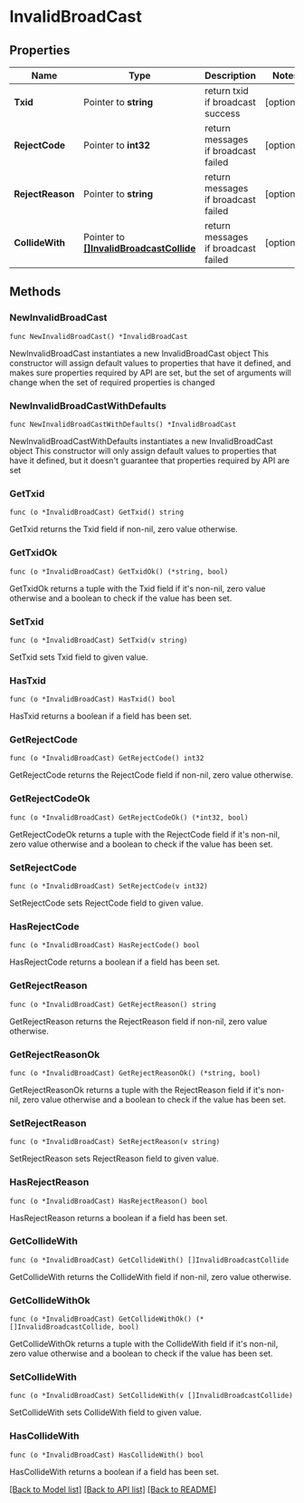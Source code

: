 # InvalidBroadCast

## Properties

Name | Type | Description | Notes
------------ | ------------- | ------------- | -------------
**Txid** | Pointer to **string** | return txid if broadcast success | [optional] 
**RejectCode** | Pointer to **int32** | return messages if broadcast failed | [optional] 
**RejectReason** | Pointer to **string** | return messages if broadcast failed | [optional] 
**CollideWith** | Pointer to [**[]InvalidBroadcastCollide**](InvalidBroadcastCollide.md) | return messages if broadcast failed | [optional] 

## Methods

### NewInvalidBroadCast

`func NewInvalidBroadCast() *InvalidBroadCast`

NewInvalidBroadCast instantiates a new InvalidBroadCast object
This constructor will assign default values to properties that have it defined,
and makes sure properties required by API are set, but the set of arguments
will change when the set of required properties is changed

### NewInvalidBroadCastWithDefaults

`func NewInvalidBroadCastWithDefaults() *InvalidBroadCast`

NewInvalidBroadCastWithDefaults instantiates a new InvalidBroadCast object
This constructor will only assign default values to properties that have it defined,
but it doesn't guarantee that properties required by API are set

### GetTxid

`func (o *InvalidBroadCast) GetTxid() string`

GetTxid returns the Txid field if non-nil, zero value otherwise.

### GetTxidOk

`func (o *InvalidBroadCast) GetTxidOk() (*string, bool)`

GetTxidOk returns a tuple with the Txid field if it's non-nil, zero value otherwise
and a boolean to check if the value has been set.

### SetTxid

`func (o *InvalidBroadCast) SetTxid(v string)`

SetTxid sets Txid field to given value.

### HasTxid

`func (o *InvalidBroadCast) HasTxid() bool`

HasTxid returns a boolean if a field has been set.

### GetRejectCode

`func (o *InvalidBroadCast) GetRejectCode() int32`

GetRejectCode returns the RejectCode field if non-nil, zero value otherwise.

### GetRejectCodeOk

`func (o *InvalidBroadCast) GetRejectCodeOk() (*int32, bool)`

GetRejectCodeOk returns a tuple with the RejectCode field if it's non-nil, zero value otherwise
and a boolean to check if the value has been set.

### SetRejectCode

`func (o *InvalidBroadCast) SetRejectCode(v int32)`

SetRejectCode sets RejectCode field to given value.

### HasRejectCode

`func (o *InvalidBroadCast) HasRejectCode() bool`

HasRejectCode returns a boolean if a field has been set.

### GetRejectReason

`func (o *InvalidBroadCast) GetRejectReason() string`

GetRejectReason returns the RejectReason field if non-nil, zero value otherwise.

### GetRejectReasonOk

`func (o *InvalidBroadCast) GetRejectReasonOk() (*string, bool)`

GetRejectReasonOk returns a tuple with the RejectReason field if it's non-nil, zero value otherwise
and a boolean to check if the value has been set.

### SetRejectReason

`func (o *InvalidBroadCast) SetRejectReason(v string)`

SetRejectReason sets RejectReason field to given value.

### HasRejectReason

`func (o *InvalidBroadCast) HasRejectReason() bool`

HasRejectReason returns a boolean if a field has been set.

### GetCollideWith

`func (o *InvalidBroadCast) GetCollideWith() []InvalidBroadcastCollide`

GetCollideWith returns the CollideWith field if non-nil, zero value otherwise.

### GetCollideWithOk

`func (o *InvalidBroadCast) GetCollideWithOk() (*[]InvalidBroadcastCollide, bool)`

GetCollideWithOk returns a tuple with the CollideWith field if it's non-nil, zero value otherwise
and a boolean to check if the value has been set.

### SetCollideWith

`func (o *InvalidBroadCast) SetCollideWith(v []InvalidBroadcastCollide)`

SetCollideWith sets CollideWith field to given value.

### HasCollideWith

`func (o *InvalidBroadCast) HasCollideWith() bool`

HasCollideWith returns a boolean if a field has been set.


[[Back to Model list]](../README.md#documentation-for-models) [[Back to API list]](../README.md#documentation-for-api-endpoints) [[Back to README]](../README.md)


